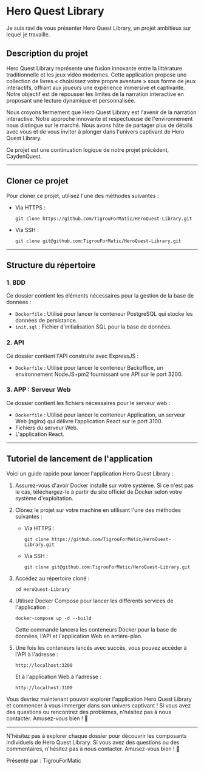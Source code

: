 # Hero Quest Library

Je suis ravi de vous présenter Hero Quest Library, un projet ambitieux sur lequel je travaille. 

## Description du projet

Hero Quest Library représente une fusion innovante entre la littérature traditionnelle et les jeux vidéo modernes. Cette application propose une collection de livres « choisissez votre propre aventure » sous forme de jeux interactifs, offrant aux joueurs une expérience immersive et captivante. Notre objectif est de repousser les limites de la narration interactive en proposant une lecture dynamique et personnalisée.

Nous croyons fermement que Hero Quest Library est l'avenir de la narration interactive. Notre approche innovante et respectueuse de l'environnement nous distingue sur le marché. Nous avons hâte de partager plus de détails avec vous et de vous inviter à plonger dans l'univers captivant de Hero Quest Library.

Ce projet est une continuation logique de notre projet précédent, CaydenQuest.

---

## Cloner ce projet

Pour cloner ce projet, utilisez l'une des méthodes suivantes :

- Via HTTPS :
  ```
  git clone https://github.com/TigrouForMatic/HeroQuest-Library.git
  ```

- Via SSH :
  ```
  git clone git@github.com:TigrouForMatic/HeroQuest-Library.git
  ```

---

## Structure du répertoire

### 1. BDD

Ce dossier contient les éléments nécessaires pour la gestion de la base de données :

- `Dockerfile` : Utilisé pour lancer le conteneur PostgreSQL qui stocke les données de persistance.
- `init.sql` : Fichier d'initialisation SQL pour la base de données.

### 2. API

Ce dossier contient l'API construite avec ExpressJS :

- `Dockerfile` : Utilisé pour lancer le conteneur Backoffice, un environnement NodeJS+pm2 fournissant une API sur le port 3200.

### 3. APP : Serveur Web 

Ce dossier contient les fichiers nécessaires pour le serveur web :

- `Dockerfile` : Utilisé pour lancer le conteneur Application, un serveur Web (nginx) qui délivre l’application React sur le port 3100.
- Fichiers du serveur Web.
- L'application React.

---

## Tutoriel de lancement de l'application

Voici un guide rapide pour lancer l'application Hero Quest Library :

1. Assurez-vous d'avoir Docker installé sur votre système. Si ce n'est pas le cas, téléchargez-le à partir du site officiel de Docker selon votre système d'exploitation.

2. Clonez le projet sur votre machine en utilisant l'une des méthodes suivantes :

   - Via HTTPS :
     ```
     git clone https://github.com/TigrouForMatic/HeroQuest-Library.git
     ```

   - Via SSH :
     ```
     git clone git@github.com:TigrouForMatic/HeroQuest-Library.git
     ```

3. Accédez au répertoire cloné :
   ```
   cd HeroQuest-Library
   ```

4. Utilisez Docker Compose pour lancer les différents services de l'application :
   ```
   docker-compose up -d --build
   ```

   Cette commande lancera les conteneurs Docker pour la base de données, l'API et l'application Web en arrière-plan.

5. Une fois les conteneurs lancés avec succès, vous pouvez accéder à l'API à l'adresse :
   ```
   http://localhost:3200
   ```

   Et à l'application Web à l'adresse :
   ```
   http://localhost:3100
   ```

Vous devriez maintenant pouvoir explorer l'application Hero Quest Library et commencer à vous immerger dans son univers captivant ! Si vous avez des questions ou rencontrez des problèmes, n'hésitez pas à nous contacter. Amusez-vous bien ! 🚀

---

N'hésitez pas à explorer chaque dossier pour découvrir les composants individuels de Hero Quest Library. Si vous avez des questions ou des commentaires, n'hésitez pas à nous contacter. Amusez-vous bien ! 🚀

Présenté par : TigrouForMatic
